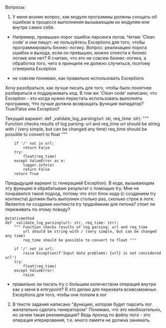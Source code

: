 Вопросы:
1. У меня возник вопрос, как модули программы должны соощать об ошибках в процессе выполнения вызывающим их модулям или внутри самих себя.

* Например, превышен порог ошибок парсинга логов.
Читаю 'Clean code' и они пишут: не пользуйтесь Exceptions для того, чтобы программировать бизнес-логику.
Вопрос: реализацию порога ошибок и выхода, если он превышен, можно отнести к бизнес логике или нет?
Я считаю, что это не совсем бизнес-логика, а обработка того, чего в принципе не должно случиться, поэтому сгенерила Exception

* не совсем понимаю, как правильно использовать Exceptions

Хочу разобраться, как лучше писать для того, чтобы было понятнее разбираться и поддерживать код.
В том же 'Clean code' написано, что Exception - это когда нужно перестать использовать выполнять программу, 
Что лучше должна возвращать функция-валидатор? True/False или Exception? 

Текущий вариант:
    def _validate_log_parsing(url: str, req_time: str):
        """ Function checks results of log parsing: url and req_time
            url should be string with / (very simple, but can be changed any time)
            req_time should be possible to convert to float """
        
        if '/' not in url:
            return False
        try:
            float(req_time)
        except ValueError as e:
            logger.info(e)
            return False
        return True
        
Предыдущий вариант (с генерацией Exception). В коде, вызывающем эту функцию я обрабатываю результат с помощью try.
Мне не понравился такой подход, потому что этот блок кода (с созданием try контекста) должен быть выполнен столько раз, сколько строк в логе.
Является ли создание контекста try трудоёмким для питона? стоит ли переживать по этому поводу?

    @staticmethod
    def _validate_log_parsing(url: str, req_time: str):
        """ Function checks results of log parsing: url and req_time
            url should be string with / (very simple, but can be changed any time)
            req_time should be possible to convert to float """

        if '/' not in url:
            raise Exception(f'Input data problems: {url} is not considered url')
        try:
            float(req_time)
        except ValueError:
            raise

        
* правильно ли писать try с большим количеством операций внутри как у меня в entrypoint?
Я это делаю для перехвата всевозможных Exceptions для того, чтобы они попали в лог

2. В тексте задания написано "функцию, которая будет парсить лог желательно сделать генератором"
Понимаю, что это необязательно, но зачем такая рекомендация? Ведь проход по файлу лога - это операция
итерирования, т.е. много памяти не должна занимать.